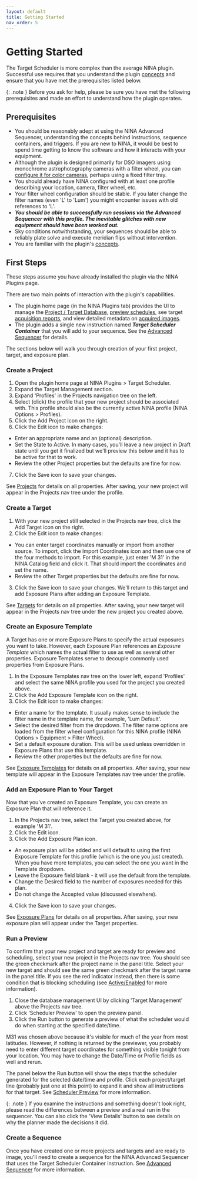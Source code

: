 ```yaml
---
layout: default
title: Getting Started
nav_order: 5
---
```


# Getting Started

The Target Scheduler is more complex than the average NINA plugin.  Successful use requires that you understand the plugin [concepts](concepts/index.html) and ensure that you have met the prerequisites listed below.

{: .note }
Before you ask for help, please be sure you have met the following prerequisites and made an effort to understand how the plugin operates.

## Prerequisites
* You should be reasonably adept at using the NINA Advanced Sequencer, understanding the concepts behind instructions, sequence containers, and triggers.  If you are new to NINA, it would be best to spend time getting to know the software and how it interacts with your equipment.
* Although the plugin is designed primarily for DSO imagers using monochrome astrophotography cameras with a filter wheel, you can [configure it for color cameras](target-management/exposure-templates.html#color-cameras), perhaps using a fixed filter tray.
* You should already have NINA configured with at least one profile describing your location, camera, filter wheel, etc.
* Your filter wheel configuration should be stable.  If you later change the filter names (even 'L' to 'Lum') you might encounter issues with old references to 'L'.
* **_You should be able to successfully run sessions via the Advanced Sequencer with this profile.  The inevitable glitches with new equipment should have been worked out._**
* Sky conditions notwithstanding, your sequences should be able to reliably plate solve and execute meridian flips without intervention.
* You are familiar with the plugin's [concepts](concepts/index.html).

## First Steps
These steps assume you have already installed the plugin via the NINA Plugins page.

There are two main points of interaction with the plugin's capabilities.
* The plugin home page (in the NINA Plugins tab) provides the UI to manage the [Project / Target Database](target-management/index.html), [preview schedules](scheduler-preview.html), see target [acquisition reports](post-acquisition/reporting.html), and view detailed metadata on [acquired images](post-acquisition/index.html).
* The plugin adds a single new instruction named **_Target Scheduler Container_** that you will add to your sequence.  See the [Advanced Sequencer](sequencer/index.html) for details.

The sections below will walk you through creation of your first project, target, and exposure plan.

### Create a Project

1. Open the plugin home page at NINA Plugins > Target Scheduler.
2. Expand the Target Management section. 
3. Expand 'Profiles' in the Projects navigation tree on the left.
4. Select (click) the profile that your new project should be associated with.  This profile should also be the currently active NINA profile (NINA Options > Profiles).
5. Click the Add Project icon on the right.
6. Click the Edit icon to make changes:
  * Enter an appropriate name and an (optional) description.
  * Set the State to Active.  In many cases, you'll leave a new project in Draft state until you get it finalized but we'll preview this below and it has to be active for that to work.
  * Review the other Project properties but the defaults are fine for now.
7. Click the Save icon to save your changes.

See [Projects](target-management/projects.html) for details on all properties.  After saving, your new project will appear in the Projects nav tree under the profile.

### Create a Target

1. With your new project still selected in the Projects nav tree, click the Add Target icon on the right.
2. Click the Edit icon to make changes:
  * You can enter target coordinates manually or import from another source.
To import, click the Import Coordinates icon and then use one of the four methods to import.  For this example, just enter 'M 31' in the NINA Catalog field and click it.  That should import the coordinates and set the name.
  * Review the other Target properties but the defaults are fine for now.
3. Click the Save icon to save your changes.  We'll return to this target and add Exposure Plans after adding an Exposure Template.

See [Targets](target-management/targets.html) for details on all properties.  After saving, your new target will appear in the Projects nav tree under the new project you created above.

### Create an Exposure Template

A Target has one or more Exposure Plans to specify the actual exposures you want to take.  However, each Exposure Plan references an _Exposure Template_ which names the actual filter to use as well as several other properties.  Exposure Templates serve to decouple commonly used properties from Exposure Plans.

1. In the Exposure Templates nav tree on the lower left, expand 'Profiles' and select the same NINA profile you used for the project you created above.
2. Click the Add Exposure Template icon on the right.
3. Click the Edit icon to make changes:
  * Enter a name for the template.  It usually makes sense to include the filter name in the template name, for example, 'Lum Default'.
  * Select the desired filter from the dropdown.  The filter name options are loaded from the filter wheel configuration for this NINA profile (NINA Options > Equipment > Filter Wheel).
  * Set a default exposure duration.  This will be used unless overridden in Exposure Plans that use this template.
  * Review the other properties but the defaults are fine for now.

See [Exposure Templates](target-management/exposure-templates.html) for details on all properties.  After saving, your new template will appear in the Exposure Templates nav tree under the profile.


### Add an Exposure Plan to Your Target

Now that you've created an Exposure Template, you can create an Exposure Plan that will reference it.

1. In the Projects nav tree, select the Target you created above, for example 'M 31'.
2. Click the Edit icon.
3. Click the Add Exposure Plan icon.
  * An exposure plan will be added and will default to using the first Exposure Template for this profile (which is the one you just created).  When you have more templates, you can select the one you want in the Template dropdown.
  * Leave the Exposure field blank - it will use the default from the template. 
  * Change the Desired field to the number of exposures needed for this plan. 
  * Do not change the Accepted value (discussed elsewhere).
4. Click the Save icon to save your changes.

See [Exposure Plans](target-management/exposure-plans.html) for details on all properties.  After saving, your new exposure plan will appear under the Target properties.

### Run a Preview

To confirm that your new project and target are ready for preview and scheduling, select your new project in the Projects nav tree.  You should see the green checkmark after the project name in the panel title.  Select your new target and should see the same green checkmark after the target name in the panel title.  If you see the red indicator instead, then there is some condition that is blocking scheduling (see [Active/Enabled](target-management/index.html#activeenabled) for more information).

1. Close the database management UI by clicking 'Target Management' above the Projects nav tree.
2. Click 'Scheduler Preview' to open the preview panel.
3. Click the Run button to generate a preview of what the scheduler would do when starting at the specified date/time.

M31 was chosen above because it's visible for much of the year from most latitudes.  However, if nothing is returned by the previewer, you probably need to enter different target coordinates for something visible tonight from your location.  You may have to change the Date/Time or Profile fields as well and rerun.

The panel below the Run button will show the steps that the scheduler generated for the selected date/time and profile.  Click each project/target line (probably just one at this point) to expand it and show all instructions for that target.  See [Scheduler Preview](scheduler-preview.html) for more information.

{: .note }
If you examine the instructions and something doesn't look right, please read the differences between a preview and a real run in the sequencer.  You can also click the 'View Details' button to see details on why the planner made the decisions it did.

### Create a Sequence

Once you have created one or more projects and targets and are ready to image, you'll need to create a sequence for the NINA Advanced Sequencer that uses the Target Scheduler Container instruction.  See [Advanced Sequencer](sequencer/index.html) for more information.
